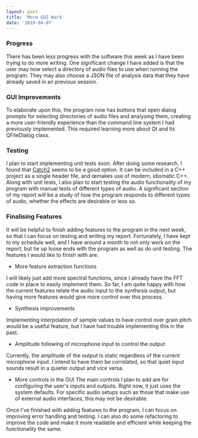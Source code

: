```yaml
---
layout: post
title: 'More GUI Work'
date: '2019-04-07'
---
```

### Progress
There has been less progress with the software this week as I have been trying to do more writing. One significant 
change I have added is that the user may now select a directory of audio files to use when running the program. They 
may also choose a JSON file of analysis data that they have already saved in an previous session. 

### GUI Improvements
To elaborate upon this, the program now has buttons that open dialog prompts for selecting directories of audio 
files and analysing them, creating a more user-friendly experience than the command line system I had previously 
implemented. This required learning more about Qt and its QFileDialog class.

### Testing
I plan to start implementing unit tests soon. After doing some research, I found that 
[Catch2](https://github.com/catchorg/Catch2) seems to be a good option. It can be included in a C++ project as a 
single header file, and œmakes use of modern, idiomatic C++. Along with unit tests, I also plan to start testing the 
audio functionality of my program with manual tests of different types of audio. A significant section of my report 
will be a study of how the program responds to different types of audio, whether the effects are desirable or less so. 
  
### Finalising Features
It will be helpful to finish adding features to the program in the next week, so that I can focus on testing and 
writing my report. Fortunately, I have kept to my schedule well, and I have around a month to not only work on the 
report, but tie up loose ends with the program as well as do unit testing. The features I would like to finish with are:

- More feature extraction functions

I will likely just add more spectral functions, since I already have the FFT code in place to easily implement them. 
So far, I am quite happy with how the current features relate the audio input to the synthesis output, but having 
more features would give more control over this process.

- Synthesis improvements

Implementing interpolation of sample values to have control over grain pitch would be a useful feature, but I have had 
trouble implementing this in the past.

- Amplitude following of microphone input to control the output

Currently, the amplitude of the output is static regardless of the current microphone input. I intend to have them be
 correlated, so that quiet input sounds result in a quieter output and vice versa.

- More controls in the GUI
The main controls I plan to add are for configuring the user's inputs and outputs. Right now, it just uses the system
 defaults. For specific audio setups such as those that make use of external audio interfaces, this may not be 
 desirable.
 
Once I've finished with adding features to the program, I can focus on improving error handling and testing. I can 
also do some refactoring to improve the code and make it more readable and efficient while keeping the functionality 
the same.

